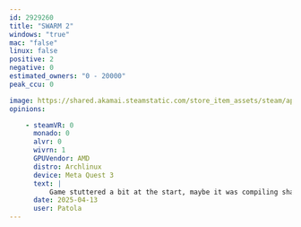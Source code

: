```yaml
---
id: 2929260
title: "SWARM 2"
windows: "true"
mac: "false"
linux: false
positive: 2
negative: 0
estimated_owners: "0 - 20000"
peak_ccu: 0

image: https://shared.akamai.steamstatic.com/store_item_assets/steam/apps/2929260/header.jpg?t=1726840060
opinions:

    - steamVR: 0
      monado: 0
      alvr: 0
      wivrn: 1
      GPUVendor: AMD
      distro: Archlinux
      device: Meta Quest 3
      text: |
          Game stuttered a bit at the start, maybe it was compiling shaders? After that it went smooth. All controls work, it's a simple spider-man-style game with simple levels. Worked in WiVRn v0.24.1-3-gb96fef7, Mesa 25.0.3, kernel 6.14.2-273-tkg-eevdf
      date: 2025-04-13
      user: Patola
---
```

